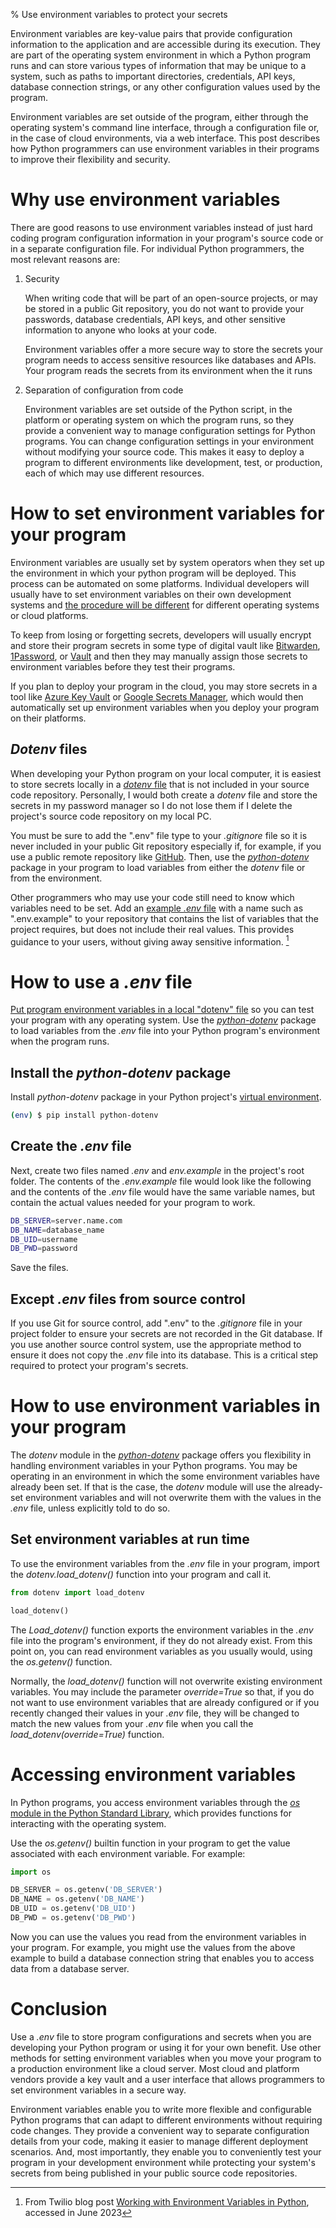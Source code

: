 % Use environment variables to protect your secrets

Environment variables are key-value pairs that provide configuration information to the application and are accessible during its execution. They are part of the operating system environment in which a Python program runs and can store various types of information that may be unique to a system, such as paths to important directories, credentials, API keys, database connection strings, or any other configuration values used by the program.

Environment variables are set outside of the program, either through the operating system's command line interface, through a configuration file or, in the case of cloud environments, via a web interface. This post describes how Python programmers can use environment variables in their programs to improve their flexibility and security.

<!--more-->

# Why use environment variables

There are good reasons to use environment variables instead of just hard coding program configuration information in your program's source code or in a separate configuration file. For individual Python programmers, the most relevant reasons are:

1. Security

   When writing code that will be part of an open-source projects, or may be stored in a public Git repository, you do not want to provide your passwords, database credentials, API keys, and other sensitive information to anyone who looks at your code.

   Environment variables offer a more secure way to store the secrets your program needs to access sensitive resources like databases and APIs. Your program reads the secrets from its environment when the it runs

2. Separation of configuration from code

   Environment variables are set outside of the Python script, in the platform or operating system on which the program runs, so they provide a convenient way to manage configuration settings for Python programs. You can change configuration settings in your environment without modifying your source code. This makes it easy to deploy a program to different environments like development, test, or production, each of which may use different resources.

# How to set environment variables for your program

Environment variables are usually set by system operators when they set up the environment in which your python program will be deployed. This process can be automated on some platforms. Individual developers will usually have to set environment variables on their own development systems and [the procedure will be different](https://www.twilio.com/blog/how-to-set-environment-variables-html) for different operating systems or cloud platforms.

To keep from losing or forgetting secrets, developers will usually encrypt and store their program secrets in some type of digital vault like [Bitwarden](https://bitwarden.com/), [1Password](https://1password.com/), or [Vault](https://developer.hashicorp.com/vault/docs/what-is-vault) and then they may manually assign those secrets to environment variables before they test their programs. 

If you plan to deploy your program in the cloud, you may store secrets in a tool like [Azure Key Vault](https://learn.microsoft.com/en-us/azure/key-vault/general/basic-concepts) or [Google Secrets Manager](https://cloud.google.com/architecture/security-foundations/keys-secret-management), which would then automatically set up environment variables when you deploy your program on their platforms.

## *Dotenv* files

When developing your Python program on your local computer, it is easiest to store secrets locally in a [*dotenv* file](https://dev.to/nicat/using-dotenv-env-in-python-4l49) that is not included in your source code repository. Personally, I would both create a *dotenv* file and store the secrets in my password manager so I do not lose them if I delete the project's source code repository on my local PC.

You must be sure to add the ".env" file type to your *.gitignore* file so it is never included in your public Git repository especially if, for example, if you use a public remote repository like [GitHub](https://github.com/). Then, use the *[python-dotenv](https://pypi.org/project/python-dotenv/)* package in your program to load variables from either the *dotenv* file or from the environment.

Other programmers who may use your code still need to know which variables need to be set. Add an [example *.env* file](https://www.twilio.com/blog/environment-variables-python) with a name such as ".env.example" to your repository that contains the list of variables that the project requires, but does not include their real values. This provides guidance to your users, without giving away sensitive information. [^1]

[^1]: From Twilio blog post [Working with Environment Variables in Python](https://www.twilio.com/blog/environment-variables-python), accessed in June 2023


# How to use a *.env* file

[Put program environment variables in a local "dotenv" file](https://dev.to/jakewitcher/using-env-files-for-environment-variables-in-python-applications-55a1#) so you can test your program with any operating system. Use the *[python-dotenv](https://pypi.org/project/python-dotenv/)* package to load variables from the *.env* file into your Python program's environment when the program runs.

## Install the *python-dotenv* package

Install *python-dotenv* package in your Python project's [virtual environment](https://realpython.com/python-virtual-environments-a-primer/).

```bash
(env) $ pip install python-dotenv
```

## Create the *.env* file

Next, create two files named *.env* and *env.example* in the project's root folder. The contents of the *.env.example* file would look like the following and the contents of the *.env* file would have the same variable names, but contain the actual values needed for your program to work.

```bash
DB_SERVER=server.name.com
DB_NAME=database_name
DB_UID=username
DB_PWD=password
```

Save the files.

## Except *.env* files from source control

If you use Git for source control, add ".env" to the *.gitignore* file in your project folder to ensure your secrets are not recorded in the Git database. If you use another source control system, use the appropriate method to ensure it does not copy the *.env* file into its database. This is a critical step required to protect your program's secrets. 

# How to use environment variables in your program

The *dotenv* module in the *[python-dotenv](https://pypi.org/project/python-dotenv/)* package offers you flexibility in handling environment variables in your Python programs. You may be operating in an environment in which the some environment variables have already been set. If that is the case, the *dotenv* module will use the already-set environment variables and will not overwrite them with the values in the *.env* file, unless explicitly told to do so. 

## Set environment variables at run time

To use the environment variables from the *.env* file in your program, import the *dotenv.load_dotenv()* function into your program and call it.

```python
from dotenv import load_dotenv

load_dotenv()
```

The *Load_dotenv()* function exports the environment variables in the *.env* file into the program's environment, if they do not already exist. From this point on, you can read environment variables as you usually would, using the *os.getenv()* function.

Normally, the *load_dotenv()* function will not overwrite existing environment variables. You may include the parameter *override=True* so that, if you do not want to use environment variables that are already configured or if you recently changed their values in your *.env* file, they will be changed to match the new values from your *.env* file when you call the *load_dotenv(override=True)* function. 

# Accessing environment variables

In Python programs, you access environment variables through the [*os* module in the Python Standard Library](https://docs.python.org/3/library/os.html#os.getenv), which provides functions for interacting with the operating system. 

Use the *os.getenv()* builtin function in your program to get the value associated with each environment variable. For example:

```python
import os

DB_SERVER = os.getenv('DB_SERVER')
DB_NAME = os.getenv('DB_NAME')
DB_UID = os.getenv('DB_UID')
DB_PWD = os.getenv('DB_PWD')
```

Now you can use the values you read from the environment variables in your program. For example, you might use the values from the above example to build a database connection string that enables you to access data from a database server.

# Conclusion

Use a *.env* file to store program configurations and secrets when you are developing your Python program or using it for your own benefit. Use other methods for setting environment variables when you move your program to a production environment like a cloud server. Most cloud and platform vendors provide a key vault and a user interface that allows programmers to set environment variables in a secure way. 

Environment variables enable you to write more flexible and configurable Python programs that can adapt to different environments without requiring code changes. They provide a convenient way to separate configuration details from your code, making it easier to manage different deployment scenarios. And, most importantly, they enable you to conveniently test your program in your development environment while protecting your system's secrets from being published in your public source code repositories.